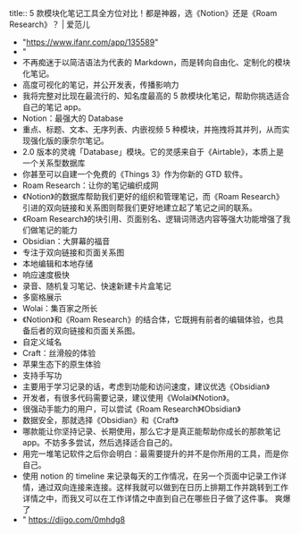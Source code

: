 title:: 5 款模块化笔记工具全方位对比！都是神器，选《Notion》还是《Roam Research》？ | 爱范儿

- "https://www.ifanr.com/app/135589"
- "
- 不再痴迷于以简洁语法为代表的 Markdown，而是转向自由化、定制化的模块化笔记。
- 高度可视化的笔记，并公开发表，传播影响力
- 我将完整对比现在最流行的、知名度最高的 5 款模块化笔记，帮助你挑选适合自己的笔记 app。
- Notion：最强大的 Database
- 重点、标题、文本、无序列表、内嵌视频 5 种模块，并拖拽将其并列，从而实现强化版的康奈尔笔记。
- 2.0 版本的灵魂「Database」模块。它的灵感来自于《Airtable》，本质上是一个关系型数据库
- 你甚至可以自建一个免费的《Things 3》作为你新的 GTD 软件。
- Roam Research：让你的笔记编织成网
- 《Notion》的数据库帮助我们更好的组织和管理笔记，而《Roam Research》引进的双向链接和关系图则帮我们更好地建立起了笔记之间的联系。
- 《Roam Research》的块引用、页面别名、逻辑词筛选内容等强大功能增强了我们做笔记的能力
- Obsidian：大屏幕的福音
- 专注于双向链接和页面关系图
- 本地编辑和本地存储
- 响应速度极快
- 录音、随机复习笔记、快速新建卡片盒笔记
- 多窗格展示
- Wolai：集百家之所长
- 《Notion》和《Roam Research》的结合体，它既拥有前者的编辑体验，也具备后者的双向链接和页面关系图。
- 自定义域名
- Craft：丝滑般的体验
- 苹果生态下的原生体验
- 支持手写功
- 主要用于学习记录的话，考虑到功能和访问速度，建议优选《Obsidian》
- 开发者，有很多代码需要记录，建议使用《Wolai》《Notion》。
- 很强动手能力的用户，可以尝试《Roam Research》《Obsidian》
- 数据安全，那就选择《Obsidian》和《Craft》
- 哪款能让你坚持记录、长期使用，那么它才是真正能帮助你成长的那款笔记 app。不妨多多尝试，然后选择适合自己的。
- 用完一堆笔记软件之后你会明白：最需要提升的并不是你所用的工具，而是你自己。
- 使用 notion 的 timeline 来记录每天的工作情况，在另一个页面中记录工作详情，通过双向连接来连接。这样我就可以做到在日历上排期工作并跳转到工作详情之中，而我又可以在工作详情之中直到自己在哪些日子做了这件事。 爽爆了
- " https://diigo.com/0mhdg8